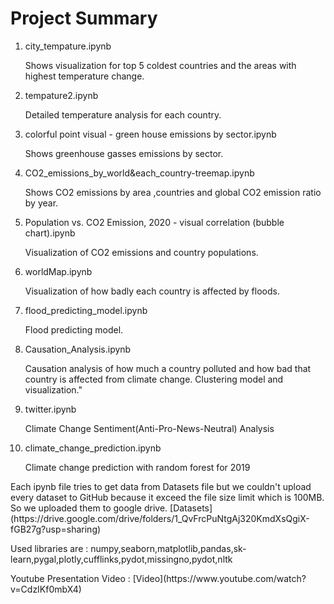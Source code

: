 # Project Summary 

<ol>
<li>city_tempature.ipynb</li>
  <p>Shows visualization for top 5 coldest countries and the areas with highest temperature change.</p>
<li>tempature2.ipynb</li>
  <p> Detailed temperature analysis for each country.</p>
<li>colorful point visual - green house emissions by sector.ipynb</li>
  <p>Shows greenhouse gasses emissions by sector.</p>
<li>CO2_emissions_by_world&each_country-treemap.ipynb</li>
  <p>Shows CO2 emissions by area ,countries and global CO2 emission ratio by year.</p>
<li>Population vs. CO2 Emission, 2020 - visual correlation (bubble chart).ipynb</li>
  <p>Visualization of CO2 emissions and country populations.</p>
<li>worldMap.ipynb</li>
  <p>Visualization of how badly each country is affected by floods.</p>
<li>flood_predicting_model.ipynb</li>
  <p>Flood predicting model.</p>
<li>Causation_Analysis.ipynb</li>
  <p>Causation analysis of how much a country polluted and how bad that country is affected from climate change. Clustering model and visualization."</p>
<li>twitter.ipynb</li>
  <p>Climate Change Sentiment(Anti-Pro-News-Neutral) Analysis</p>
<li>climate_change_prediction.ipynb</li>
  <p>Climate change prediction with random forest for 2019</p>
</ol>

<p>
  Each ipynb file tries to get data from Datasets file but we couldn't upload every dataset to GitHub because it exceed the file size limit which is 100MB. So we uploaded them to google drive. [Datasets](https://drive.google.com/drive/folders/1_QvFrcPuNtgAj320KmdXsQgiX-fGB27g?usp=sharing)
</p>

<p>
  Used libraries are : numpy,seaborn,matplotlib,pandas,sk-learn,pygal,plotly,cufflinks,pydot,missingno,pydot,nltk
</p>

<p>Youtube Presentation Video : [Video](https://www.youtube.com/watch?v=CdzIKf0mbX4)</p>

